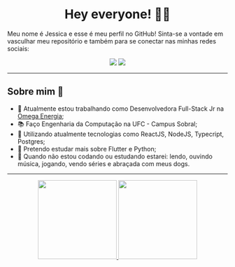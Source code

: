 <h1 align = center>Hey everyone! 👩‍💻</h1>

Meu nome é Jessica e esse é meu perfil no GitHub! Sinta-se a vontade em vasculhar meu repositório e também para se conectar nas minhas redes sociais:

<div align="center"> 

  <a href = "mailto:jessica.marques.dev@gmail.com"><img src="https://img.shields.io/badge/-Gmail-%23333?style=for-the-badge&logo=gmail&logoColor=red" target="_blank"></a>
  <a href="https://www.linkedin.com/in/jessica-maria-marques/" target="_blank"><img src="https://img.shields.io/badge/-LinkedIn-%230077B5?style=for-the-badge&logo=linkedin&logoColor=white" target="_blank"></a> 
 
</div>

---

<h2>Sobre mim 📖</h2>

 - 🔨 Atualmente estou trabalhando como Desenvolvedora Full-Stack Jr na <a href="https://omegaenergia.com.br/"  target="_blank">Omega Energia</a>;
 - 📚 Faço Engenharia da Computação na UFC - Campus Sobral;
 - 💍 Utilizando atualmente tecnologias como ReactJS, NodeJS, Typecript, Postgres;
 - 🔮 Pretendo estudar mais sobre Flutter e Python;
 - 🎨 Quando não estou codando ou estudando estarei: lendo, ouvindo música, jogando, vendo séries e abraçada com meus dogs.

---

<div align="center">
  <a href="https://github.com/jessicaMarquess">
  <img height="180em" src="https://github-readme-stats.vercel.app/api?username=jessicaMarquess&show_icons=true&theme=synthwave&include_all_commits=true&count_private=true"/>
  <img height="180em" src="https://github-readme-stats.vercel.app/api/top-langs/?username=jessicaMarquess&layout=compact&langs_count=7&theme=synthwave"/>
</div>

